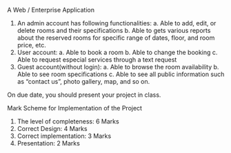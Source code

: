 
A Web / Enterprise Application

1.	An admin account has following functionalities:
a.	Able to add, edit, or delete rooms and their specifications
b.	Able to gets various reports about the reserved rooms for specific range of dates, floor, and room price, etc.
2.	User account:
a.	Able to book a room
b.	Able to change the booking
c.	Able to request especial services through a text request
3.	Guest account(without login):
a.	Able to browse the room availability
b.	Able to see room specifications
c.	Able to see all public information such as “contact us”, photo gallery, map, and so on. 

On due date, you should present your project in class.

 Mark Scheme for Implementation of the Project

1.	The level of completeness: 6 Marks
2.	Correct Design: 4 Marks
3.	Correct implementation: 3 Marks
4.	Presentation: 2 Marks


